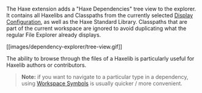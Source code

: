 The Haxe extension adds a "Haxe Dependencies" tree view to the explorer. It contains all Haxelibs and Classpaths from the currently selected [Display Configuration](https://github.com/vshaxe/vshaxe/wiki/Configuration#display-configurations-and-display-server), as well as the Haxe Standard Library. Classpaths that are part of the current workspace are ignored to avoid duplicating what the regular File Explorer already displays.

[[images/dependency-explorer/tree-view.gif]]

The ability to browse through the files of a Haxelib is particularly useful for Haxelib authors or contributors.

> **Note:** if you want to navigate to a particular type in a dependency, using [Workspace Symbols](https://github.com/vshaxe/vshaxe/wiki/Workspace-Symbols) is usually quicker / more convenient.